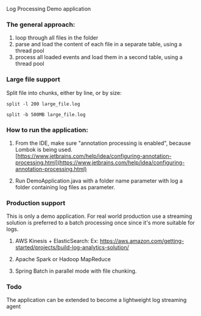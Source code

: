 Log Processing Demo application

### The general approach: 

1. loop through all files in the folder
2. parse and load the content of each file in a separate table, using a thread pool
3. process all loaded events and load them in a second table, using a thread pool

### Large file support
Split file into chunks, either by line, or by size: 

``split -l 200 large_file.log``

``split -b 500MB large_file.log``

### How to run the application: 
1. From the IDE, make sure "annotation processing is enabled", because Lombok is being used.
[https://www.jetbrains.com/help/idea/configuring-annotation-processing.html](https://www.jetbrains.com/help/idea/configuring-annotation-processing.html)

2. Run DemoApplication.java with a folder name parameter with log a folder containing log files as parameter. 

### Production support
This is only a demo application. 
For real world production use a streaming solution is preferred to a batch processing once since it's more suitable for logs.

1. AWS Kinesis + ElasticSearch:
   Ex: https://aws.amazon.com/getting-started/projects/build-log-analytics-solution/

2. Apache Spark or Hadoop MapReduce

3. Spring Batch in parallel mode with file chunking.


### Todo
The application can be extended to become a lightweight log streaming agent
